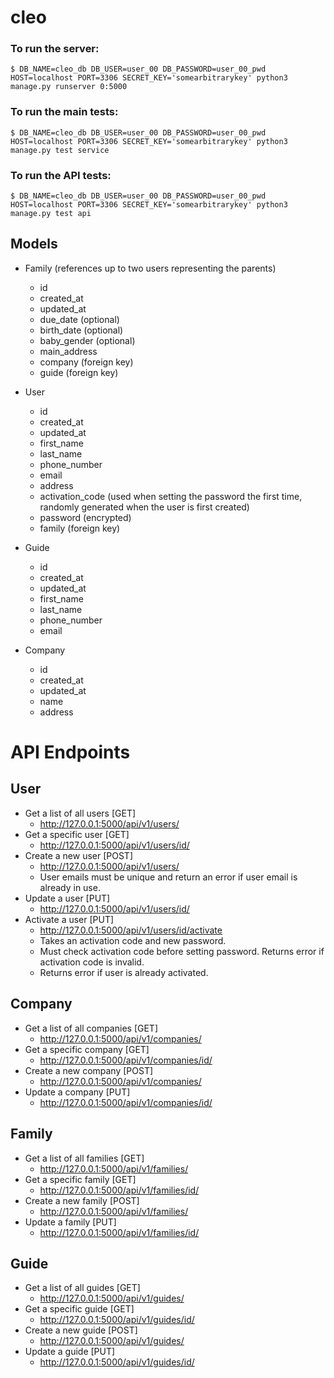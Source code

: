 # cleo


### To run the server:

```$ DB_NAME=cleo_db DB_USER=user_00 DB_PASSWORD=user_00_pwd HOST=localhost PORT=3306 SECRET_KEY='somearbitrarykey' python3 manage.py runserver 0:5000```

### To run the main tests:

```$ DB_NAME=cleo_db DB_USER=user_00 DB_PASSWORD=user_00_pwd HOST=localhost PORT=3306 SECRET_KEY='somearbitrarykey' python3 manage.py test service```


### To run the API tests:

```$ DB_NAME=cleo_db DB_USER=user_00 DB_PASSWORD=user_00_pwd HOST=localhost PORT=3306 SECRET_KEY='somearbitrarykey' python3 manage.py test api```



## Models

- Family (references up to two users representing the parents)
  - id
  - created_at
  - updated_at
  - due_date (optional)
  - birth_date (optional)
  - baby_gender (optional)
  - main_address
  - company (foreign key)
  - guide (foreign key)
    
- User  
  - id
  - created_at
  - updated_at
  - first_name
  - last_name
  - phone_number
  - email
  - address
  - activation_code (used when setting the password the first time, randomly generated when the user is first created)
  - password (encrypted)
  - family (foreign key)  
  
- Guide  
  - id
  - created_at
  - updated_at
  - first_name
  - last_name
  - phone_number
  - email
 
- Company
  - id
  - created_at
  - updated_at
  - name
  - address
  
# API Endpoints

## User
- Get a list of all users [GET]  
  - http://127.0.0.1:5000/api/v1/users/  
- Get a specific user [GET]  
  - http://127.0.0.1:5000/api/v1/users/id/  
- Create a new user [POST]  
  - http://127.0.0.1:5000/api/v1/users/
  - User emails must be unique and return an error if user email is already in use.
- Update a user [PUT]  
  - http://127.0.0.1:5000/api/v1/users/id/  
- Activate a user [PUT]  
  - http://127.0.0.1:5000/api/v1/users/id/activate
  - Takes an activation code and new password.
  - Must check activation code before setting password.  Returns error if activation code is invalid.
  - Returns error if user is already activated.

## Company
- Get a list of all companies [GET]  
  - http://127.0.0.1:5000/api/v1/companies/  
- Get a specific company [GET]  
  - http://127.0.0.1:5000/api/v1/companies/id/  
- Create a new company [POST]  
  - http://127.0.0.1:5000/api/v1/companies/
- Update a company [PUT]  
  - http://127.0.0.1:5000/api/v1/companies/id/  

## Family
- Get a list of all families [GET]  
  - http://127.0.0.1:5000/api/v1/families/  
- Get a specific family [GET]  
  - http://127.0.0.1:5000/api/v1/families/id/
- Create a new family [POST]  
  - http://127.0.0.1:5000/api/v1/families/
- Update a family [PUT]  
  - http://127.0.0.1:5000/api/v1/families/id/ 

## Guide
- Get a list of all guides [GET]  
  - http://127.0.0.1:5000/api/v1/guides/  
- Get a specific guide [GET]  
  - http://127.0.0.1:5000/api/v1/guides/id/
- Create a new guide [POST]  
  - http://127.0.0.1:5000/api/v1/guides/
- Update a guide [PUT]  
  - http://127.0.0.1:5000/api/v1/guides/id/ 
